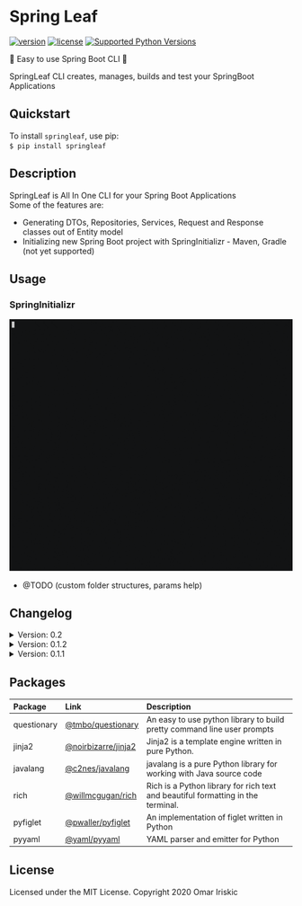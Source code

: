 # Spring Leaf

[![version](https://img.shields.io/pypi/v/springleaf.svg)](https://pypi.org/project/springleaf/)
[![license](https://img.shields.io/pypi/l/springleaf.svg)](https://pypi.org/project/springleaf/)
[![Supported Python Versions](https://img.shields.io/pypi/pyversions/springleaf.svg)](https://pypi.python.org/pypi/springleaf)

🍃 Easy to use Spring Boot CLI 🍃 <br>

SpringLeaf CLI creates, manages, builds and test your SpringBoot Applications

## Quickstart

To install `springleaf`, use pip: <br>
`$ pip install springleaf`

## Description

SpringLeaf is All In One CLI for your Spring Boot Applications <br>
Some of the features are:

<ul>
    <li>Generating DTOs, Repositories, Services, Request and Response classes out of Entity model</li>
    <li>Initializing new Spring Boot project with SpringInitializr - Maven, Gradle (not yet supported)</li>
</ul>

## Usage

### SpringInitializr

![spring-initializr-example-gif](docs/images/spring_initializr.gif)

- @TODO (custom folder structures, params help)

## Changelog

<details><summary>Version: 0.2</summary>
    Feature release: <br>
        <ul>
            <li>Added SpringInitializr</li>
            <li>Maven is only supported for now, Gradle support will come in future relases</li>
        </ul>

</details>
<details><summary>Version: 0.1.2</summary>
    Windows: <br>
        <ul>
        <li>Moved from PyInquirer(not in development) to <a href="https://github.com/tmbo/questionary/">questionary</a> , error was still appearing in CommandPrompt</li>
        <li>Founded out that everything works in Cmder when started in bash </li>
        <li>Should be tested more on Windows</li>
        <li>changed prompt_toolkit version to 3.0.2</li>
        </ul>
</details>
<details><summary>Version: 0.1.1</summary>
    Windows: <br>
        <ul>
            <li>Error in CommandPrompt with prompt_toolkit (Exception: NoConsoleScreenBufferError), tried with version <=2.0, <br>
                error was still appearing</li>
        </ul>

</details>

## Packages

| Package     | Link                                                                    | Description                                                                      |
| :---------- | :---------------------------------------------------------------------- | :------------------------------------------------------------------------------- |
| questionary | <a href="https://github.com/tmbo/questionary">@tmbo/questionary</a>     | An easy to use python library to build pretty command line user prompts          |
| jinja2      | <a href="https://github.com/noirbizarre/jinja2">@noirbizarre/jinja2</a> | Jinja2 is a template engine written in pure Python.                              |
| javalang    | <a href="https://github.com/c2nes/javalang">@c2nes/javalang</a>         | javalang is a pure Python library for working with Java source code              |
| rich        | <a href="https://github.com/willmcgugan/rich">@willmcgugan/rich</a>     | Rich is a Python library for rich text and beautiful formatting in the terminal. |
| pyfiglet    | <a href="https://github.com/pwaller/pyfiglet">@pwaller/pyfiglet</a>     | An implementation of figlet written in Python                                    |
| pyyaml      | <a href="https://github.com/yaml/pyyaml">@yaml/pyyaml</a>               | YAML parser and emitter for Python                                               |

## License

Licensed under the MIT License. Copyright 2020 Omar Iriskic
